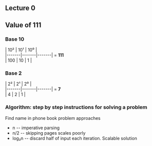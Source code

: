 ## Lecture 0

## Value of 111

### Base 10

|  10²  |  10¹  |  10⁰  |  
|-------|-------|-------| = **111**  
|  100  |  10   |   1   |  

### Base 2

|   2²  |   2¹  |   2⁰  |  
|-------|-------|-------| = **7**  
|   4   |   2   |   1   |  


### Algorithm: step by step instructions for solving a problem

Find name in phone book problem approaches
 * n -- imperative parsing
 * n/2 -- skipping pages scales poorly
 * log₂n -- discard half of input each iteration. Scalable solution


